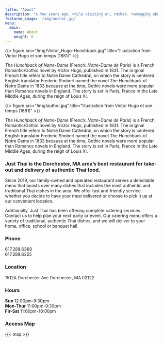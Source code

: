 ```yaml
---
title: "About"
description: "A few years ago, while visiting or, rather, rummaging about Notre-Dame, the author of this book found, in an obscure nook of one of the towers, the following word, engraved by hand upon the wall: —ANANKE."
featured_image: '/img/author.jpg'
menu: 
  main:
    name: About
    weight: 6
---
```

{{< figure src="/img/Victor_Hugo-Hunchback.jpg" title="Illustration from Victor Hugo et son temps (1881)" >}}

_The Hunchback of Notre-Dame_ (French: _Notre-Dame de Paris_) is a French Romantic/Gothic novel by Victor Hugo, published in 1831. The original French title refers to Notre Dame Cathedral, on which the story is centered. English translator Frederic Shoberl named the novel The Hunchback of Notre Dame in 1833 because at the time, Gothic novels were more popular than Romance novels in England. The story is set in Paris, France in the Late Middle Ages, during the reign of Louis XI.

{{< figure src="/img/author.jpg" title="Illustration from Victor Hugo et son temps (1881)" >}}

_The Hunchback of Notre-Dame_ (French: _Notre-Dame de Paris_) is a French Romantic/Gothic novel by Victor Hugo, published in 1831. The original French title refers to Notre Dame Cathedral, on which the story is centered. English translator Frederic Shoberl named the novel The Hunchback of Notre Dame in 1833 because at the time, Gothic novels were more popular than Romance novels in England. The story is set in Paris, France in the Late Middle Ages, during the reign of Louis XI.

### Just Thai is the Dorchester, MA area’s best restaurant for take-out and delivery of authentic Thai food.
Since 2019, our family-owned and operated restaurant serves a delectable menu that boasts over many dishes that includes the most authentic and traditional Thai dishes in the area. We offer fast and friendly service whether you decide to have your meal delivered or choose to pick it up at our convenient location.

Addtionally, Just Thai has been offering complete catering services. Contact us to help plan your next party or event. Our catering menu offers a variety of traditional, authentic Thai dishes, and we will deliver to your home, office, school or banquet hall.


### Phone
617.288.6388\
617.288.6225

### Location
1512A Dorchester Ave
Dorchester, MA 02122

### Hours
**Sun** 12:00pm-9:30pm  
**Mon-Thur** 11:00pm-9:30pm  
**Fir-Sat** 11:00pm-10:00pm

### Access Map

{{< map  >}}

